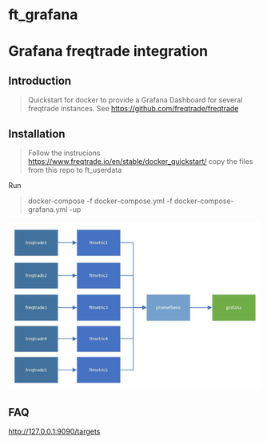 # ft_grafana
# Grafana freqtrade integration

## Introduction

> Quickstart for docker to provide a Grafana Dashboard for several freqtrade instances.
> See https://github.com/freqtrade/freqtrade

## Installation

> Follow the instrucions https://www.freqtrade.io/en/stable/docker_quickstart/ copy the files from this repo to ft_userdata

Run 
> docker-compose -f docker-compose.yml -f docker-compose-grafana.yml -up 
 
<p align="center">
  <img src="doc/containers.JPG" width="700" title="Container Setup">
</p>

## FAQ


http://127.0.0.1:9090/targets

